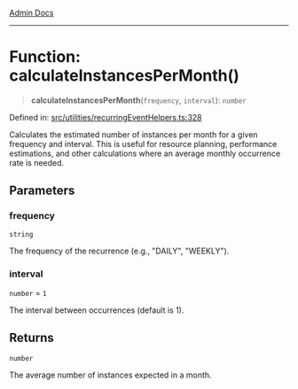[Admin Docs](/)

***

# Function: calculateInstancesPerMonth()

> **calculateInstancesPerMonth**(`frequency`, `interval`): `number`

Defined in: [src/utilities/recurringEventHelpers.ts:328](https://github.com/gautam-divyanshu/talawa-api/blob/1d38acecd3e456f869683fb8dca035a5e42010d5/src/utilities/recurringEventHelpers.ts#L328)

Calculates the estimated number of instances per month for a given frequency and interval.
This is useful for resource planning, performance estimations, and other calculations
where an average monthly occurrence rate is needed.

## Parameters

### frequency

`string`

The frequency of the recurrence (e.g., "DAILY", "WEEKLY").

### interval

`number` = `1`

The interval between occurrences (default is 1).

## Returns

`number`

The average number of instances expected in a month.
